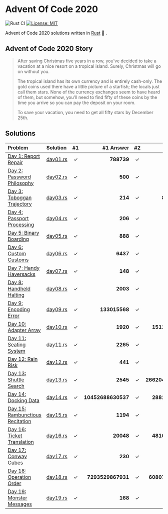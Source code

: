 # Advent Of Code 2020

![Rust CI](https://github.com/barsa2000/AOC2020/workflows/Rust%20CI/badge.svg) [![License: MIT](https://img.shields.io/badge/License-MIT-yellow.svg)](https://opensource.org/licenses/MIT)

Advent of Code 2020 solutions written in [Rust](https://www.rust-lang.org/) :crab: .

## Advent of Code 2020 Story

> After saving Christmas five years in a row, you've decided to take a vacation at a nice resort on a tropical island. Surely, Christmas will go on without you.
>
> The tropical island has its own currency and is entirely cash-only. The gold coins used there have a little picture of a starfish; the locals just call them stars. None of the currency exchanges seem to have heard of them, but somehow, you'll need to find fifty of these coins by the time you arrive so you can pay the deposit on your room.
>
> To save your vacation, you need to get all fifty stars by December 25th.

## Solutions

| Problem                                                                 | Solution                 | #1  |          #1 Answer | #2  |           #2 Answer |
| :---------------------------------------------------------------------- | :----------------------- | :-: | -----------------: | :-: | ------------------: |
| [Day 1: Report Repair](https://adventofcode.com/2020/day/1)             | [day01.rs](src/day01.rs) |  ✓  |         **788739** |  ✓  |       **178724430** |
| [Day 2: Password Philosophy](https://adventofcode.com/2020/day/2)       | [day02.rs](src/day02.rs) |  ✓  |            **500** |  ✓  |             **313** |
| [Day 3: Toboggan Trajectory](https://adventofcode.com/2020/day/3)       | [day03.rs](src/day03.rs) |  ✓  |            **214** |  ✓  |      **8336352024** |
| [Day 4: Passport Processing](https://adventofcode.com/2020/day/4)       | [day04.rs](src/day04.rs) |  ✓  |            **206** |  ✓  |             **123** |
| [Day 5: Binary Boarding](https://adventofcode.com/2020/day/5)           | [day05.rs](src/day05.rs) |  ✓  |            **888** |  ✓  |             **522** |
| [Day 6: Custom Customs](https://adventofcode.com/2020/day/6)            | [day06.rs](src/day06.rs) |  ✓  |           **6437** |  ✓  |            **3229** |
| [Day 7: Handy Haversacks](https://adventofcode.com/2020/day/7)          | [day07.rs](src/day07.rs) |  ✓  |            **148** |  ✓  |           **24867** |
| [Day 8: Handheld Halting](https://adventofcode.com/2020/day/8)          | [day08.rs](src/day08.rs) |  ✓  |           **2003** |  ✓  |            **1984** |
| [Day 9: Encoding Error](https://adventofcode.com/2020/day/9)            | [day09.rs](src/day09.rs) |  ✓  |      **133015568** |  ✓  |        **16107959** |
| [Day 10: Adapter Array](https://adventofcode.com/2020/day/10)           | [day10.rs](src/day10.rs) |  ✓  |           **1920** |  ✓  |   **1511207993344** |
| [Day 11: Seating System](https://adventofcode.com/2020/day/11)          | [day11.rs](src/day11.rs) |  ✓  |           **2265** |  ✓  |            **2045** |
| [Day 12: Rain Risk](https://adventofcode.com/2020/day/12)               | [day12.rs](src/day12.rs) |  ✓  |            **441** |  ✓  |           **40014** |
| [Day 13: Shuttle Search](https://adventofcode.com/2020/day/13)          | [day13.rs](src/day13.rs) |  ✓  |           **2545** |  ✓  | **266204454441577** |
| [Day 14: Docking Data](https://adventofcode.com/2020/day/14)            | [day14.rs](src/day14.rs) |  ✓  | **10452688630537** |  ✓  |   **2881082759597** |
| [Day 15: Rambunctious Recitation](https://adventofcode.com/2020/day/15) | [day15.rs](src/day15.rs) |  ✓  |           **1194** |  ✓  |           **48710** |
| [Day 16: Ticket Translation](https://adventofcode.com/2020/day/16)      | [day16.rs](src/day16.rs) |  ✓  |          **20048** |  ✓  |   **4810284647569** |
| [Day 17: Conway Cubes](https://adventofcode.com/2020/day/17)            | [day17.rs](src/day17.rs) |  ✓  |            **230** |  ✓  |            **1600** |
| [Day 18: Operation Order](https://adventofcode.com/2020/day/18)         | [day18.rs](src/day18.rs) |  ✓  |  **7293529867931** |  ✓  |  **60807587180737** |
| [Day 19: Monster Messages](https://adventofcode.com/2020/day/18)        | [day19.rs](src/day19.rs) |  ✓  |            **168** |  ✓  |             **277** |
